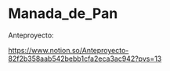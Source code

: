 # Manada_de_Pan

Anteproyecto:

https://www.notion.so/Anteproyecto-82f2b358aab542bebb1cfa2eca3ac942?pvs=13
